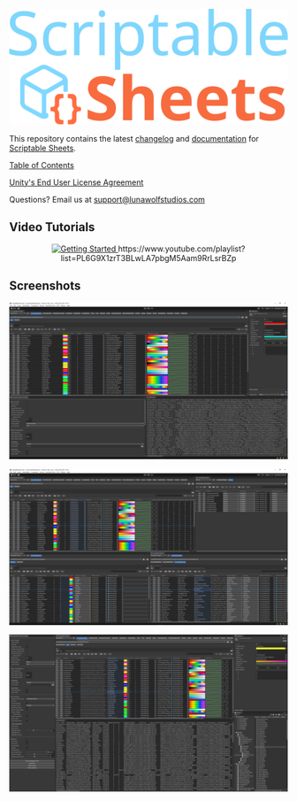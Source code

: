 <p align="center">
  <img src="images/title.png" alt="Scriptable Sheets Title" width="600">
</p>

This repository contains the latest [changelog](https://github.com/LunaWolfStudios/ScriptableSheetsDocs/blob/main/CHANGELOG.md) and [documentation](https://github.com/LunaWolfStudios/ScriptableSheetsDocs/blob/main/DOCUMENTATION.md) for [Scriptable Sheets](https://assetstore.unity.com/packages/tools/utilities/scriptable-sheets-284559).

[Table of Contents](https://github.com/LunaWolfStudios/ScriptableSheetsDocs/blob/main/DOCUMENTATION.md#table-of-contents)

[Unity's End User License Agreement](https://unity.com/legal/as-terms)

Questions? Email us at [support@lunawolfstudios.com](mailto:support@lunawolfstudios.com)

## Video Tutorials

<div align="center">
  <a href="https://www.youtube.com/playlist?list=PL6G9X1zrT3BLwLA7pbgM5Aam9RrLsrBZp">
    <img src="https://img.youtube.com/vi/G0BHLhTyYaA/0.jpg" alt="Getting Started" width="600"">
  </a>
  https://www.youtube.com/playlist?list=PL6G9X1zrT3BLwLA7pbgM5Aam9RrLsrBZp
</div>

## Screenshots

<p align="center">
  <img src="images/screenshot-01.png" alt="Scriptable Sheets Screenshot 01" width="600">
</p>

<p align="center">
  <img src="images/screenshot-02.png" alt="Scriptable Sheets Screenshot 02" width="600">
</p>

<p align="center">
  <img src="images/screenshot-03.png" alt="Scriptable Sheets Screenshot 03" width="600">
</p>
